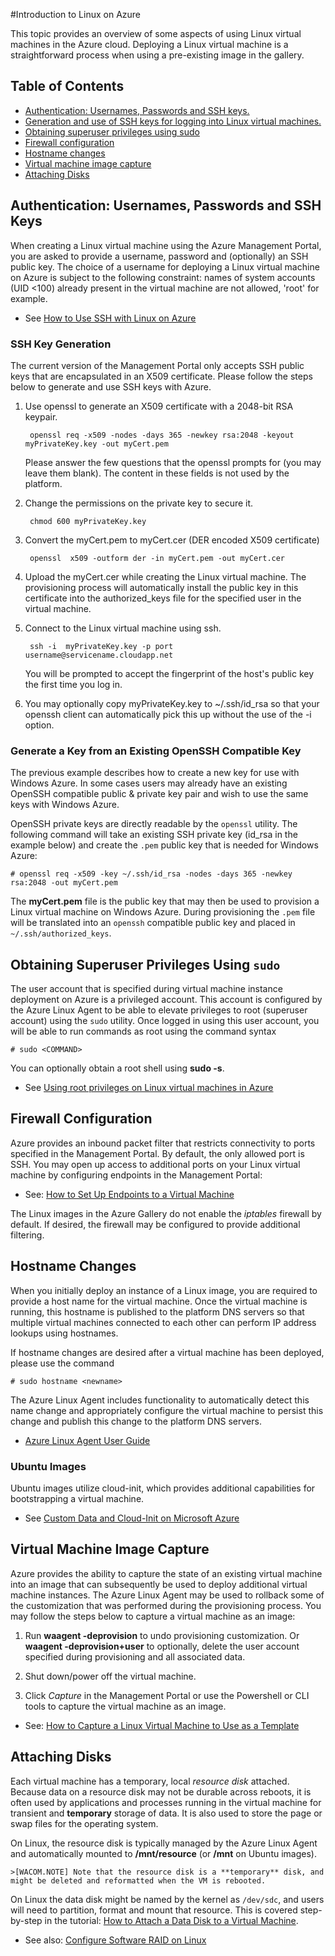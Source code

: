 <properties linkid="manage-linux-fundamentals-intro-to-linux" urlDisplayName="Intro to Linux" pageTitle="Introduction to Linux in Azure - Azure Tutorial" metaKeywords="Azure Linux vm, Linux vm" description="Learn about using Linux virtual machines on Azure." metaCanonical="" services="virtual-machines" documentationCenter="Python" title="Introduction to Linux on Azure" authors="szark" solutions="" manager="" editor="" />

<tags ms.service="virtual-machines" ms.workload="infrastructure-services" ms.tgt_pltfrm="vm-linux" ms.devlang="na" ms.topic="article" ms.date="01/01/1900" ms.author="szark" />





#Introduction to Linux on Azure

This topic provides an overview of some aspects of using Linux virtual machines in the Azure cloud. Deploying a Linux virtual machine is a straightforward process when using a pre-existing image in the gallery. 

## Table of Contents ##

* [Authentication: Usernames, Passwords and SSH keys.](#authentication)
* [Generation and use of SSH keys for logging into Linux virtual machines.](#keygeneration)
* [Obtaining superuser privileges using sudo](#superuserprivileges)
* [Firewall configuration](#firewallconfiguration)
* [Hostname changes](#hostnamechanges)
* [Virtual machine image capture](#virtualmachine)
* [Attaching Disks](#attachingdisks)

## <a id="authentication"></a>Authentication: Usernames, Passwords and SSH Keys

When creating a Linux virtual machine using the Azure Management Portal, you are asked to provide a username, password and (optionally) an SSH public key. The choice of a username for deploying a Linux virtual machine on Azure is subject to the following constraint: names of system accounts (UID <100) already present in the virtual machine are not allowed, 'root' for example.

 - See [How to Use SSH with Linux on Azure](../linux-use-ssh-key/)


### <a id="keygeneration"></a>SSH Key Generation

The current version of the Management Portal only accepts SSH public keys that are encapsulated in an X509 certificate. Please follow the steps below to generate and use SSH keys with Azure.

1. Use openssl to generate an X509 certificate with a 2048-bit RSA keypair.
		
		openssl req -x509 -nodes -days 365 -newkey rsa:2048 -keyout myPrivateKey.key -out myCert.pem

	Please answer the few questions that the openssl prompts for (you may leave them blank). The content in these fields is not used by the platform.

2. Change the permissions on the private key to secure it.

		chmod 600 myPrivateKey.key

3. Convert the  myCert.pem to myCert.cer (DER encoded X509 certificate)

		openssl  x509 -outform der -in myCert.pem -out myCert.cer

4. Upload the myCert.cer while creating the Linux virtual machine. The provisioning process will automatically install the public key in this certificate into the authorized_keys file for the specified user in the virtual machine.

5. Connect to the Linux virtual machine using ssh.

		ssh -i  myPrivateKey.key -p port  username@servicename.cloudapp.net

	You will be prompted to accept the fingerprint of the host's public key the first time you log in.

6. You may optionally copy myPrivateKey.key to ~/.ssh/id_rsa so that your openssh client can automatically pick this up without the use of the -i option.


### Generate a Key from an Existing OpenSSH Compatible Key
The previous example describes how to create a new key for use with Windows Azure. In some cases users may already have an existing OpenSSH compatible public & private key pair and wish to use the same keys with Windows Azure.

OpenSSH private keys are directly readable by the `openssl` utility. The following command will take an existing SSH private key (id_rsa in the example below) and create the `.pem` public key that is needed for Windows Azure:

	# openssl req -x509 -key ~/.ssh/id_rsa -nodes -days 365 -newkey rsa:2048 -out myCert.pem

The **myCert.pem** file is the public key that may then be used to provision a Linux virtual machine on Windows Azure. During provisioning the `.pem` file will be translated into an `openssh` compatible public key and placed in `~/.ssh/authorized_keys`.


## <a id="superuserprivileges"></a>Obtaining Superuser Privileges Using `sudo`

The user account that is specified during virtual machine instance deployment on Azure is a privileged account. This account is configured by the Azure Linux Agent to be able to elevate privileges to root (superuser account) using the `sudo` utility. Once logged in using this user account, you will be able to run commands as root using the command syntax

	# sudo <COMMAND>

You can optionally obtain a root shell using **sudo -s**.

- See [Using root privileges on Linux virtual machines in Azure](../virtual-machines-linux-use-root-privileges/)


## <a id="firewallconfiguration"></a>Firewall Configuration

Azure provides an inbound packet filter that restricts connectivity to ports specified in the Management Portal. By default, the only allowed port is SSH. You may open up access to additional ports on your Linux virtual machine by configuring endpoints in the Management Portal:

 - See: [How to Set Up Endpoints to a Virtual Machine](../virtual-machines-set-up-endpoints/)

The Linux images in the Azure Gallery do not enable the *iptables* firewall by default. If desired, the firewall may be configured to provide additional filtering.


## <a id="hostnamechanges"></a>Hostname Changes

When you initially deploy an instance of a Linux image, you are required to provide a host name for the virtual machine. Once the virtual machine is running, this hostname is published to the platform DNS servers so that multiple virtual machines connected to each other can perform IP address lookups using hostnames.

If hostname changes are desired after a virtual machine has been deployed, please use the command

	# sudo hostname <newname>

The Azure Linux Agent includes functionality to automatically detect this name change and appropriately configure the virtual machine to persist this change and publish this change to the platform DNS servers.

 - [Azure Linux Agent User Guide](../virtual-machines-linux-agent-user-guide/)

### Ubuntu Images
Ubuntu images utilize cloud-init, which provides additional capabilities for bootstrapping a virtual machine.

 - See [Custom Data and Cloud-Init on Microsoft Azure](http://azure.microsoft.com/blog/2014/04/21/custom-data-and-cloud-init-on-windows-azure/)


## <a id="virtualmachine"></a>Virtual Machine Image Capture

Azure provides the ability to capture the state of an existing virtual machine into an image that can subsequently be used to deploy additional virtual machine instances. The Azure Linux Agent may be used to rollback some of the customization that was performed during the provisioning process. You may follow the steps below to capture a virtual machine as an image:

1. Run **waagent -deprovision** to undo provisioning customization. Or **waagent -deprovision+user** to optionally, delete the user account specified during provisioning and all associated data.

2. Shut down/power off the virtual machine.

3. Click *Capture* in the Management Portal or use the Powershell or CLI tools to capture the virtual machine as an image.

 - See: [How to Capture a Linux Virtual Machine to Use as a Template](../virtual-machines-linux-capture-image/)


## <a id="attachingdisks"></a>Attaching Disks

Each virtual machine has a temporary, local *resource disk* attached. Because data on a resource disk may not be durable across reboots, it is often used by applications and processes running in the virtual machine for transient and **temporary** storage of data. It is also used to store the page or swap files for the operating system.

On Linux, the resource disk is typically managed by the Azure Linux Agent and automatically mounted to **/mnt/resource** (or **/mnt** on Ubuntu images).

	>[WACOM.NOTE] Note that the resource disk is a **temporary** disk, and might be deleted and reformatted when the VM is rebooted.

On Linux the data disk might be named by the kernel as `/dev/sdc`, and users will need to partition, format and mount that resource. This is covered step-by-step in the tutorial: [How to Attach a Data Disk to a Virtual Machine](../virtual-machines-linux-how-to-attach-disk/).

 - See also: [Configure Software RAID on Linux](../virtual-machines-linux-configure-raid/)

